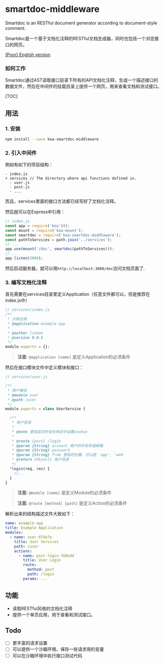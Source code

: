 # smartdoc-middleware

Smartdoc is an RESTful document generator according to document-style comment.

Smartdoc是一个基于文档化注释的RESTful文档生成器，同时也包括一个浏览接口的网页。

[(Poor) English version](https://github.com/linkeo/smartdoc-middleware/blob/master/README.eng.md)

### 如何工作

Smartdoc通过AST读取接口目录下所有的API文档化注释，生成一个描述接口的数据文件，然后在中间件的挂载目录上提供一个网页，用来查看文档和测试接口。

[TOC]

## 用法

### 1. 安装

```bash
npm install --save koa-smartdoc-middleware
```

### 2. 引入中间件

例如有如下的项目结构：

```
- index.js
+ services // The directory where api functions defined in.
  - user.js
  - post.js
  - ...
```

而且，services里面的接口方法都已经写好了文档化注释。

然后就可以在Express中引用：

```js
// index.js
const app = require('koa')();
const mount = require('koa-mount');
const smartdoc = require('koa-smartdoc-middleware');
const pathToServices = path.join('../services');
// ...
app.use(mount('/doc', smartdoc(pathToServices)));
// ...
app.listen(3000);
```

然后启动服务器，就可以用`http://localhost:3000/doc`访问文档页面了.

### 3. 编写文档化注释

首先需要在services目录里定义Application（任意文件都可以，但是推荐在index.js中）

```js
// services/index.js
/**
 * 示例应用
 * @application example-app
 *
 * @author linkeo
 * @version 0.0.1
 */
module.exports = {};
```

>   **注意:**  `@application [name]` 是定义Application的必须条件

然后在接口模块文件中定义模块和接口：

```js
// services/user.js

/**
 * 用户模块
 * @module user
 * @path /user
 */
module.exports = class UserService {

  /**
   * 用户登录
   *
   * @note 登陆成功时会在响应中设置cookie
   *
   * @route {post} /login
   * @param {String} account 用户的手机号或邮箱
   * @param {String} password
   * @param {String} from 登陆的位置，可以是 'app', 'web'
   * @return {Object} 用户信息
   */
  *login(req, res) {
    //...
  }
}
```

>   **注意:**  `@module [name]` 是定义Module的必须条件
>
>   **注意:**  `@route [method] [path]` 是定义Action的必须条件

解析出来的结构描述文件大致如下：

```yaml
name: example-app
title: Example Application
modules:
  - name: user-674e7e
    title: User Services
    path: /user
    actions:
      - name: post-login-768ed4
        title: User Login
        route:
          method: post
          path: /login
        params: ...
```



## 功能

- 读取RESTful风格的文档化注释
- 提供一个单页应用，用于查看和测试接口。

## Todo

- [ ] 更丰富的请求设置
- [ ] 可以提供一个沙箱环境，保存一些请求用的变量
- [ ] 可以在沙箱环境中执行接口测试代码
